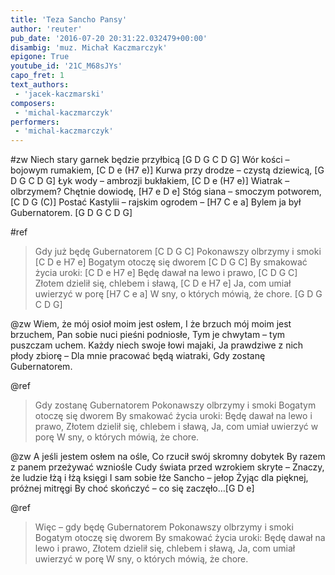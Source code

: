 ```yaml
---
title: 'Teza Sancho Pansy'
author: 'reuter'
pub_date: '2016-07-20 20:31:22.032479+00:00'
disambig: 'muz. Michał Kaczmarczyk'
epigone: True
youtube_id: '21C_M68sJYs'
capo_fret: 1
text_authors:
 - 'jacek-kaczmarski'
composers:
 - 'michal-kaczmarczyk'
performers:
 - 'michal-kaczmarczyk'
---
```


#zw
Niech stary garnek będzie przyłbicą [G D G C D G]
Wór kości – bojowym rumakiem, [C D e (H7 e)]
Kurwa przy drodze – czystą dziewicą, [G D G C D G]
Łyk wody – ambrozji bukłakiem, [C D e (H7 e)]
Wiatrak – olbrzymem? Chętnie dowiodę, [H7 e D e]
Stóg siana – smoczym potworem, [C D G (C)]
Postać Kastylii – rajskim ogrodem – [H7 C e a]
Bylem ja był Gubernatorem. [G D G C D G]

#ref
>Gdy już będę Gubernatorem [C D G C]
>Pokonawszy olbrzymy i smoki [C D e H7 e]
>Bogatym otoczę się dworem [C D G C]
>By smakować życia uroki: [C D e H7 e]
>Będę dawał na lewo i prawo, [C D G C]
>Złotem dzielił się, chlebem i sławą, [C D e H7 e]
>Ja, com umiał uwierzyć w porę [H7 C e a]
>W sny, o których mówią, że chore. [G D G C D G]

@zw
Wiem, że mój osioł moim jest osłem,
I że brzuch mój moim jest brzuchem,
Pan sobie nuci pieśni podniosłe,
Tym je chwytam – tym puszczam uchem.
Każdy niech swoje łowi majaki,
Ja prawdziwe z nich płody zbiorę –
Dla mnie pracować będą wiatraki,
Gdy zostanę Gubernatorem.

@ref
>Gdy zostanę Gubernatorem
>Pokonawszy olbrzymy i smoki
>Bogatym otoczę się dworem
>By smakować życia uroki:
>Będę dawał na lewo i prawo,
>Złotem dzielił się, chlebem i sławą,
>Ja, com umiał uwierzyć w porę
>W sny, o których mówią, że chore.

@zw
A jeśli jestem osłem na ośle,
Co rzucił swój skromny dobytek
By razem z panem przeżywać wzniośle
Cudy świata przed wzrokiem skryte –
Znaczy, że ludzie łżą i łżą księgi
I sam sobie łże Sancho – jełop
Żyjąc dla pięknej, próżnej mitręgi
By choć skończyć – co się zaczęło…[G D e]

@ref
>Więc – gdy będę Gubernatorem
>Pokonawszy olbrzymy i smoki
>Bogatym otoczę się dworem
>By smakować życia uroki:
>Będę dawał na lewo i prawo,
>Złotem dzielił się, chlebem i sławą,
>Ja, com umiał uwierzyć w porę
>W sny, o których mówią, że chore.